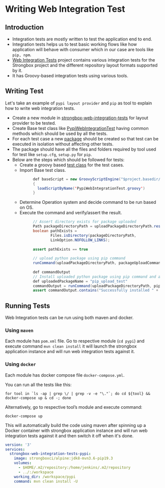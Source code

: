 # Writing Web Integration Test

## Introduction

* Integration tests are mostly written to test the application end to end.
* Integration tests helps us to test basic working flows like how application will behave with consumer which in our case are tools like `pip, npm`.
* [Web Integration Tests](https://github.com/strongbox/strongbox-web-integration-tests) project contains various integration tests for the Strongbox project and the different repository layout formats supported by it.
* It has Groovy-based integration tests using various tools.


## Writing Test

Let's take an example of `pypi layout provider` and `pip` as tool to explain how to write web integration tests.

* Create a new module in [strongbox-web-integration-tests](https://github.com/strongbox/strongbox-web-integration-tests) for layout provider to be tested.
* Create Base test class like [PypiWebIntegrationTest](https://github.com/strongbox/strongbox-web-integration-tests/blob/master/pypi/src/it/PypiWebIntegrationTest.groovy) having common methods which should be used by all the tests.
* For each test case a new [package](https://github.com/strongbox/strongbox-web-integration-tests/blob/master/pypi/src/it/common-flows/pip-package-upload-test) should be created so that test can be executed in isolation without affecting other tests.
* The package should have all the files and folders required by tool used for test like `setup.cfg`, `setup.py` for `pip`.
* Below are the steps which should be followed for tests:
    + Create a groovy based [test class](https://github.com/strongbox/strongbox-web-integration-tests/blob/master/pypi/src/it/common-flows/test-pypi-common-flows.groovy) for the test cases.
    + Import Base test class.
        ```java
              def baseScript = new GroovyScriptEngine("$project.basedir/src/it").with
              { 
                loadScriptByName('PypiWebIntegrationTest.groovy') 
              }
        ```
    + Determine Operation system and decide command to be run based on OS.
    + Execute the command and verify/assert the result.
        ```java
              // Assert directory exists for package uploaded
              Path packageDirectoryPath = uploadPackageDirectoryPath.resolve("dist");
              boolean pathExists =
                      Files.isDirectory(packageDirectoryPath,
                      LinkOption.NOFOLLOW_LINKS);
              
              assert pathExists == true
              
              // upload python package using pip command
              runCommand(uploadPackageDirectoryPath, packageUploadCommand)
              
              def commandOutput
              // Install uploaded python package using pip command and assert success
              def uploadedPackageName = "pip_upload_test"
              commandOutput = runCommand(uploadPackageDirectoryPath, pipInstallPackageCommand + " " + uploadedPackageName)
              assert commandOutput.contains("Successfully installed " + uploadedPackageName.replace("_" , "-") + "-1.0")
        ``` 
      
## Running Tests

Web Integration tests can be run using both maven and docker.

### Using `maven`

Each module has `pom.xml` file. Go to respective module (`cd pypi`) and execute command `mvn clean install` it will launch the strongbox application instance and will run web integration tests against it.

### Using `docker`

Each module has docker compose file `docker-compose.yml`.

You can run all the tests like this:

```
for tool in `ls -ap | grep \/ | grep -v -e "\."`; do cd ${tool} && docker-compose up & cd -; done
```

Alternatively, go to respective tool’s module and execute command:
```
docker-compose up
```

This will automatically build the code using maven after spinning up a Docker container with strongbox application instance  and will run web integration tests against it and then switch it off when it's done.


```yaml
version: '3'
services:
  strongbox-web-integration-tests-pypi:
    image: strongboxci/alpine:jdk8-mvn3.6-pip19.3
    volumes:
      - $HOME/.m2/repository:/home/jenkins/.m2/repository
      - ../:/workspace
    working_dir: /workspace/pypi
    command: mvn clean install -U
```